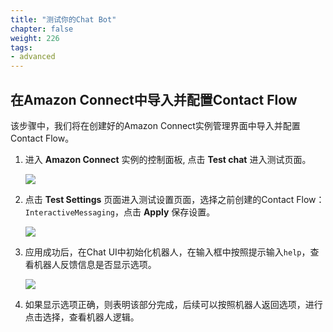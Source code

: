 ```yaml
---
title: "测试你的Chat Bot"
chapter: false
weight: 226
tags:
- advanced
---
```


## 在Amazon Connect中导入并配置Contact Flow

该步骤中，我们将在创建好的Amazon Connect实例管理界面中导入并配置Contact Flow。


1. 进入 **Amazon Connect** 实例的控制面板, 点击 **Test chat** 进入测试页面。

   ![](/images/chatbot/testchatbot_1.jpg?width=1000px)
2. 点击 **Test Settings** 页面进入测试设置页面，选择之前创建的Contact Flow：`InteractiveMessaging`，点击 **Apply** 保存设置。
   
   ![](/images/chatbot/testchatbot_2.jpg?width=1000px)
3. 应用成功后，在Chat UI中初始化机器人，在输入框中按照提示输入`help`，查看机器人反馈信息是否显示选项。

   ![](/images/chatbot/testchatbot_3.jpg?width=1000px)
4. 如果显示选项正确，则表明该部分完成，后续可以按照机器人返回选项，进行点击选择，查看机器人逻辑。
   